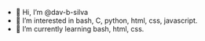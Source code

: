 - 👋 Hi, I’m @dav-b-silva
- 👀 I’m interested in bash, C, python, html, css, javascript.
- 🌱 I’m currently learning bash, html, css.
<!--
- 💞️ I’m looking to collaborate on ...
- 📫 How to reach me ...
-->
<!---
dav-b-silva/dav-b-silva is a ✨ special ✨ repository because its `README.md` (this file) appears on your GitHub profile.
You can click the Preview link to take a look at your changes.
--->
